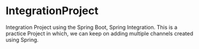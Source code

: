 # IntegrationProject
Integration Project using the Spring Boot, Spring Integration.
This is a practice Project in which, we can keep on adding multiple channels 
created using Spring.
